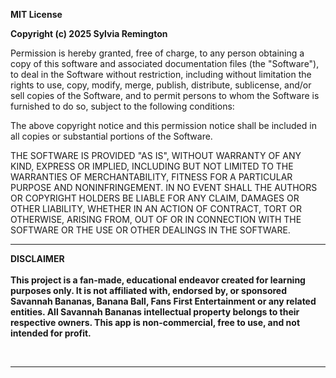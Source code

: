 **MIT License**

**Copyright (c) 2025 Sylvia Remington**

Permission is hereby granted, free of charge, to any person obtaining a copy of this software and associated documentation files (the "Software"), to deal in the Software without restriction, including without limitation the rights to use, copy, modify, merge, publish, distribute, sublicense, and/or sell copies of the Software, and to permit persons to whom the Software is furnished to do so, subject to the following conditions:

The above copyright notice and this permission notice shall be included in all copies or substantial portions of the Software.

THE SOFTWARE IS PROVIDED "AS IS", WITHOUT WARRANTY OF ANY KIND, EXPRESS OR IMPLIED, INCLUDING BUT NOT LIMITED TO THE WARRANTIES OF MERCHANTABILITY, FITNESS FOR A PARTICULAR PURPOSE AND NONINFRINGEMENT. IN NO EVENT SHALL THE AUTHORS OR COPYRIGHT HOLDERS BE LIABLE FOR ANY CLAIM, DAMAGES OR OTHER LIABILITY, WHETHER IN AN ACTION OF CONTRACT, TORT OR OTHERWISE, ARISING FROM, OUT OF OR IN CONNECTION WITH THE SOFTWARE OR THE USE OR OTHER DEALINGS IN THE SOFTWARE.

<hr>

**DISCLAIMER** <br><br>
**This project is a fan-made, educational endeavor created for learning purposes only. It is not affiliated with, endorsed by, or sponsored Savannah Bananas, Banana Ball, Fans First Entertainment or any related entities. All Savannah Bananas intellectual property belongs to their respective owners. This app is non-commercial, free to use, and not intended for profit.**

<br>

<hr>
